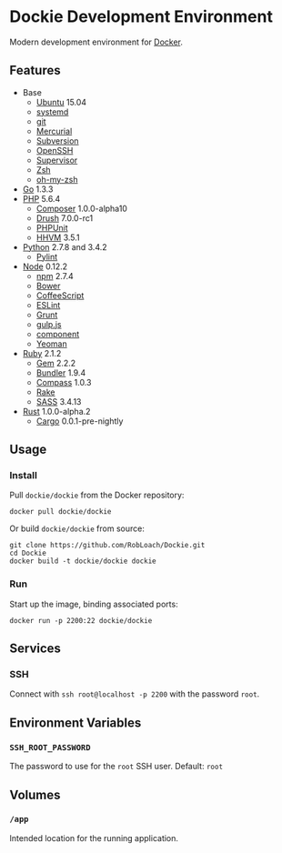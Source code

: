 # Dockie Development Environment

Modern development environment for [Docker](http://docker.io).


## Features

* Base
  * [Ubuntu](http://www.ubuntu.com/) 15.04
  * [systemd](http://en.wikipedia.org/wiki/Systemd)
  * [git](http://www.git-scm.com)
  * [Mercurial](http://mercurial.selenic.com)
  * [Subversion](https://subversion.apache.org)
  * [OpenSSH](http://www.openssh.com)
  * [Supervisor](http://supervisord.org)
  * [Zsh](http://zsh.org)
  * [oh-my-zsh](http://ohmyz.sh)
* [Go](http://golang.org) 1.3.3
* [PHP](http://php.net) 5.6.4
  * [Composer](http://getcomposer.org) 1.0.0-alpha10
  * [Drush](http://github.com/drush-ops/drush) 7.0.0-rc1
  * [PHPUnit](http://phpunit.de)
  * [HHVM](http://hhvm.com) 3.5.1
* [Python](http://python.org) 2.7.8 and 3.4.2
  * [Pylint](http://pylint.org)
* [Node](http://nodejs.org) 0.12.2
  * [npm](http://npmjs.org) 2.7.4
  * [Bower](http://bower.io)
  * [CoffeeScript](http://coffeescript.org)
  * [ESLint](http://eslint.org)
  * [Grunt](http://gruntjs.com)
  * [gulp.js](http://gulpjs.com)
  * [component](http://component.io)
  * [Yeoman](http://yeoman.io)
* [Ruby](http://ruby-lang.org) 2.1.2
  * [Gem](http://rubygems.org) 2.2.2
  * [Bundler](http://bundler.io) 1.9.4
  * [Compass](http://compass-style.org) 1.0.3
  * [Rake](https://github.com/jimweirich/rake)
  * [SASS](http://sass-lang.com) 3.4.13
* [Rust](http://rust-lang.org) 1.0.0-alpha.2
  * [Cargo](http://crates.io) 0.0.1-pre-nightly


## Usage

### Install

Pull `dockie/dockie` from the Docker repository:
```
docker pull dockie/dockie
```

Or build `dockie/dockie` from source:
```
git clone https://github.com/RobLoach/Dockie.git
cd Dockie
docker build -t dockie/dockie dockie
```

### Run

Start up the image, binding associated ports:
```
docker run -p 2200:22 dockie/dockie
```


## Services

### SSH

Connect with `ssh root@localhost -p 2200` with the password `root`.


## Environment Variables

### `SSH_ROOT_PASSWORD`
The password to use for the `root` SSH user. Default: `root`


## Volumes

### `/app`
Intended location for the running application.
